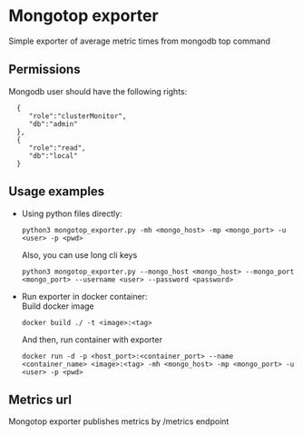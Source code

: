 Mongotop exporter
===================================
Simple exporter of average metric times from mongodb top command

Permissions
---------------
Mongodb user should have the following rights:
```
  {
     "role":"clusterMonitor",
     "db":"admin"
  },
  {
     "role":"read",
     "db":"local"
  }
```

Usage examples
---------------

- Using python files directly:
  ```
  python3 mongotop_exporter.py -mh <mongo_host> -mp <mongo_port> -u <user> -p <pwd>
  ``` 
  Also, you can use long cli keys
  ```
  python3 mongotop_exporter.py --mongo_host <mongo_host> --mongo_port <mongo_port> --username <user> --password <password>
  ```
- Run exporter in docker container:  
  Build docker image
  ```
  docker build ./ -t <image>:<tag>
  ```
  And then, run container with exporter
  ```
  docker run -d -p <host_port>:<container_port> --name <container_name> <image>:<tag> -mh <mongo_host> -mp <mongo_port> -u <user> -p <pwd>
  ```


Metrics url
---------------
Mongotop exporter publishes metrics by /metrics endpoint